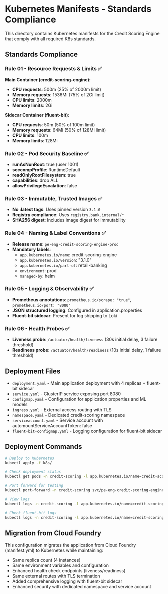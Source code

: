 # Kubernetes Manifests - Standards Compliance

This directory contains Kubernetes manifests for the Credit Scoring Engine that comply with all required K8s standards.

## Standards Compliance

### Rule 01 - Resource Requests & Limits ✅
**Main Container (credit-scoring-engine):**
- **CPU requests**: 500m (25% of 2000m limit)
- **Memory requests**: 1536Mi (75% of 2Gi limit)
- **CPU limits**: 2000m
- **Memory limits**: 2Gi

**Sidecar Container (fluent-bit):**
- **CPU requests**: 50m (50% of 100m limit)
- **Memory requests**: 64Mi (50% of 128Mi limit)
- **CPU limits**: 100m
- **Memory limits**: 128Mi

### Rule 02 - Pod Security Baseline ✅
- **runAsNonRoot**: true (user 1001)
- **seccompProfile**: RuntimeDefault
- **readOnlyRootFilesystem**: true
- **capabilities**: drop ALL
- **allowPrivilegeEscalation**: false

### Rule 03 - Immutable, Trusted Images ✅
- **No :latest tags**: Uses pinned version `3.1.0`
- **Registry compliance**: Uses `registry.bank.internal/*`
- **SHA256 digest**: Includes image digest for immutability

### Rule 04 - Naming & Label Conventions ✅
- **Release name**: `pe-eng-credit-scoring-engine-prod`
- **Mandatory labels**:
  - `app.kubernetes.io/name`: credit-scoring-engine
  - `app.kubernetes.io/version`: "3.1.0"
  - `app.kubernetes.io/part-of`: retail-banking
  - `environment`: prod
  - `managed-by`: helm

### Rule 05 - Logging & Observability ✅
- **Prometheus annotations**: `prometheus.io/scrape: "true"`, `prometheus.io/port: "8080"`
- **JSON structured logging**: Configured in application.properties
- **Fluent-bit sidecar**: Present for log shipping to Loki

### Rule 06 - Health Probes ✅
- **Liveness probe**: `/actuator/health/liveness` (30s initial delay, 3 failure threshold)
- **Readiness probe**: `/actuator/health/readiness` (10s initial delay, 1 failure threshold)

## Deployment Files

- `deployment.yaml` - Main application deployment with 4 replicas + fluent-bit sidecar
- `service.yaml` - ClusterIP service exposing port 8080
- `configmap.yaml` - Configuration for application properties and ML models
- `ingress.yaml` - External access routing with TLS
- `namespace.yaml` - Dedicated credit-scoring namespace
- `serviceaccount.yaml` - Service account with automountServiceAccountToken: false
- `fluent-bit-configmap.yaml` - Logging configuration for fluent-bit sidecar

## Deployment Commands

```bash
# Deploy to Kubernetes
kubectl apply -f k8s/

# Check deployment status
kubectl get pods -n credit-scoring -l app.kubernetes.io/name=credit-scoring-engine

# Port forward for testing
kubectl port-forward -n credit-scoring svc/pe-eng-credit-scoring-engine-prod 8080:80

# View logs
kubectl logs -n credit-scoring -l app.kubernetes.io/name=credit-scoring-engine -c credit-scoring-engine

# Check fluent-bit logs
kubectl logs -n credit-scoring -l app.kubernetes.io/name=credit-scoring-engine -c fluent-bit
```

## Migration from Cloud Foundry

This configuration migrates the application from Cloud Foundry (manifest.yml) to Kubernetes while maintaining:
- Same replica count (4 instances)
- Same environment variables and configuration
- Enhanced health check endpoints (liveness/readiness)
- Same external routes with TLS termination
- Added comprehensive logging with fluent-bit sidecar
- Enhanced security with dedicated namespace and service account
